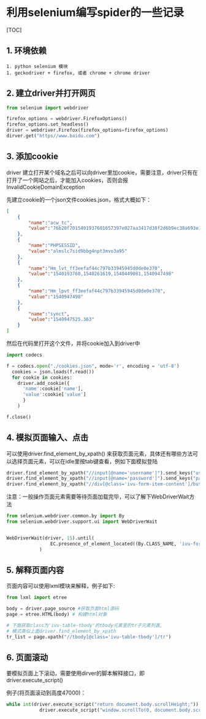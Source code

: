 # 利用selenium编写spider的一些记录
[TOC]

## 1. 环境依赖
    1. python selenium 模块
    1. geckodriver + firefox, 或者 chrome + chrome driver
    
## 2. 建立driver并打开网页
```python
from selenium import webdriver

firefox_options = webdriver.FirefoxOptions()
firefox_options.set_headless()
driver = webdriver.Firefox(firefox_options=firefox_options)
dirver.get("https//www.baidu.com")

```

## 3. 添加cookie
 driver 建立打开某个域名之后可以向driver里加cookie，需要注意，driver只有在打开了一个网站之后，才能加入cookies，否则会报InvalidCookieDomainException

先建立cookie的一个json文件cookies.json，格式大概如下：

```json
[
	{
		"name":"acw_tc",
		"value":"76b20f7015401937601657397e027aa3417d38f2d6b9ec38a693e1634d2cd2"
	},
	{
		"name":"PHPSESSID",
		"value":"almslc7sid9bbg4npt3mvo3a95"
	},
	{
		"name":"Hm_lvt_ff3eefaf44c797b33945945d0de0e370",
		"value":"1540193760,1540261619,1540449081,1540947498"
	},
	{
		"name":"Hm_lpvt_ff3eefaf44c797b33945945d0de0e370",
		"value":"1540947498"
	},
	{
		"name":"synct",
		"value":"1540947525.363"
	}
]
```

然后在代码里打开这个文件，并将cookie加入到driver中
```python
import codecs

f = codecs.open("./cookies.json", mode='r', encoding = 'utf-8')
  cookies = json.loads(f.read())
  for cookie in cookies:
    driver.add_cookie({
      'name':cookie['name'],
      'value':cookie['value']
      }
    )

f.close()
```

## 4. 模拟页面输入、点击
 可以使用driver.find_element_by_xpath() 来获取页面元素，具体还有哪些方法可以选择页面元素，可以在idle里按tab键查看，例如下面模拟登陆

```python
driver.find_element_by_xpath("//input[@name='username']").send_keys("user")
driver.find_element_by_xpath("//input[@name='password']").send_keys("password")
driver.find_element_by_xpath("//div[@class='ivu-form-item-content']/button[@class='ivu-btn ivu-btn-primary']").click()

```

注意：一般操作页面元素需要等待页面加载完毕，可以了解下WebDriverWait方法

```python
from selenium.webdriver.common.by import By
from selenium.webdriver.support.ui import WebDriverWait


WebDriverWait(driver, 15).until(
                EC.presence_of_element_located((By.CLASS_NAME, 'ivu-form-item-content'))
            )
```

## 5. 解释页面内容
   页面内容可以使用lxml模块来解释，例子如下:

```python
from lxml import etree

body = driver.page_source #获取页面html源码
page = etree.HTML(body) # 构建html对象

# 下面获取class为'ivu-table-tbody'的tbody元素里的tr子元素列表,
# 模式类似上面driver.find_element_by_xpath
tr_list = page.xpath("//tbody[@class='ivu-table-tbody']/tr")
```

## 6. 页面滚动
要模拟页面上下滚动，需要使用dirver的脚本解释接口，即driver.execute_script()  

例子(将页面滚动到高度47000)：
```python
while int(driver.execute_script("return document.body.scrollHeight;")) < 47000:
            driver.execute_script("window.scrollTo(0, document.body.scrollHeight);")
```
